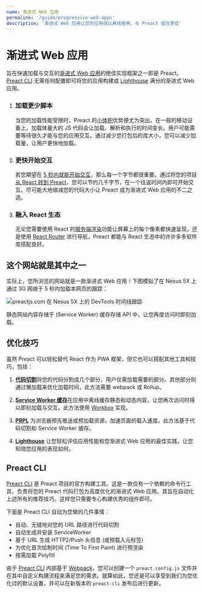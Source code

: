```yaml
---
name: 渐进式 Web 应用
permalink: '/guide/progressive-web-apps'
description: '渐进式 Web 应用让您的应用得以离线使用，与 Preact 组合更佳'
---
```


# 渐进式 Web 应用

旨在快速加载与交互的[渐进式 Web 应用](https://web.dev/learn/pwa/)的绝佳实现框架之一即是 Preact。[Preact CLI](https://github.com/preactjs/preact-cli/) 无需任何配置即可将您的应用构建成 [Lighthouse][LH] 满分的渐进式 Web 应用。

[LH]: https://developers.google.com/web/tools/lighthouse/

<ol class="list-view">
    <li class="list-item">
        <div class="list-header">
          <div class="_bubble" style="background-image: url(/assets/pwa-guide/load-less-script.svg);"></div>
        </div>
        <div class="list-detail">
          <div class="_title-block">
            <h3>加载更少脚本</h3>
          </div>
          <p class="_summary">当您的加载性能受限时，Preact 的<a href="/about/project-goals">小体积</a>优势便尤为突出。在一般的移动设备上，加载体量大的 JS 代码会让加载、解析和执行的时间变长。用户可能需要等待很久才能与您的应用交互。通过减少您打包后的库大小，您可以减少加载量，让用户更快地加载。</p>
        </div>
    </li>
    <li class="list-item">
        <div class="list-header">
          <div class="_bubble" style="background-image: url(/assets/pwa-guide/faster-tti.svg);"></div>
        </div>
        <div class="list-detail">
          <div class="_title-block">
            <h3>更快开始交互</h3>
          </div>
          <p class="_summary">若您期望在 <a href="https://infrequently.org/2016/09/what-exactly-makes-something-a-progressive-web-app/">5 秒内就能开始交互</a>，那么每一个字节都很重要。通过将您的项目<a href="/guide/v10/switching-to-preact">从 React 转到 Preact</a>，您可以节约几千字节，在一个往返时间内即可开始交互。尽可能大地缩减您的代码大小让 Preact 成为渐进式 Web 应用的不二之选。</p>
        </div>
    </li>
    <li class="list-item">
        <div class="list-header">
          <div class="_bubble" style="background-image: url(/assets/pwa-guide/building-block.svg);"></div>
        </div>
        <div class="list-detail">
          <div class="_title-block">
            <h3>融入 React 生态</h3>
          </div>
          <p class="_summary">无论您需要使用 React 的<a href="https://facebook.github.io/react/docs/react-dom-server.html">服务端渲染</a>功能让屏幕上的每个像素都快速呈现，还是使用 <a href="https://github.com/ReactTraining/react-router">React Router</a> 进行导航，Preact 都能与 React 生态中的许许多多软件库搭配良好。</p>
        </div>
    </li>
</ol>

## 这个网站就是其中之一

实际上，您所浏览的网站就是一款渐进式 Web 应用！下图模拟了在 Nexus 5X 上通过 3G 网络于 5 秒内加载本网页的跟踪：

<img src="/assets/pwa-guide/timeline.jpg" style="display: block;" alt="preactjs.com 在 Nexus 5X 上的 DevTools 时间线跟踪"/>

静态网站内容存储于 (Service Worker) 缓存存储 API 中，让您再度访问时即刻加载。

## 优化技巧

虽然 Preact 可以轻松替代 React 作为 PWA 框架，但它也可以搭配其他工具和技巧，包括：

<ol class="list-view">
    <li class="list-item">
        <div class="list-header">
          <div class="_bubble" style="background-image: url(/assets/pwa-guide/code-splitting.svg);"></div>
        </div>
        <div class="list-detail">
          <p class="_summary"><strong><a href="https://webpack.js.org/guides/code-splitting/">代码切割</a></strong>将您的代码分割成几个部分，用户仅需加载需要的部分。其他部分则通过懒加载来优化加载时间，此方法需要 webpack 或 Rollup。</p>
        </div>
    </li>
    <li class="list-item">
        <div class="list-header">
          <div class="_bubble" style="background-image: url(/assets/pwa-guide/service-worker-caching.svg);"></div>
        </div>
        <div class="list-detail">
          <p class="_summary"><strong><a href="https://developers.google.com/web/fundamentals/getting-started/primers/service-workers">Service Worker 缓存</a></strong>在应用中离线缓存静态和动态内容，让您再次访问时得以即刻加载与交互。此方法使用 <a href="https://developers.google.com/web/tools/workbox">Workbox</a> 实现。</p>
        </div>
    </li>
    <li class="list-item">
        <div class="list-header">
          <div class="_bubble" style="background-image: url(/assets/pwa-guide/prpl.svg);"></div>
        </div>
        <div class="list-detail">
          <p class="_summary"><strong><a href="https://developers.google.com/web/fundamentals/performance/prpl-pattern/">PRPL</a></strong> 为浏览器预先推送或预加载资源，加速页面的载入速度。此方法基于代码切割和 Service Worker 缓存。</p>
        </div>
    </li>
    <li class="list-item">
        <div class="list-header">
          <div class="_bubble" style="background-image: url(/assets/pwa-guide/lighthouse.svg);"></div>
        </div>
        <div class="list-detail">
          <p class="_summary"><strong><a href="https://github.com/GoogleChrome/lighthouse/">Lighthouse</a></strong> 让您轻松评估应用性能和您渐进式 Web 应用的最佳实践，让您知晓您应用的表现如何。</p>
        </div>
    </li>
</ol>

## Preact CLI

[Preact CLI](https://github.com/preactjs/preact-cli/) 是 Preact 项目的官方构建工具。这是一款仅有一个依赖的命令行工具，负责将您的 Preact 代码打包为高度优化的渐进式 Web 应用。其旨在自动化上述所有的推荐技巧，这样您只需要专心构建优秀的组件即可。

下面是 Preact CLI 自动为您做的几件事情：

- 自动、无缝地对您的 URL 路径进行代码切割
- 自动生成并安装 ServiceWorker
- 基于 URL 生成 HTTP2/Push 头信息 (或预载入元标签)
- 为优化首次绘制时间 (Time To First Paint) 进行预渲染
- 按需加载 Polyfill

由于 [Preact CLI](https://github.com/preactjs/preact-cli/) 内部基于 [Webpack](https://webpack.js.org)，您可以创建一个 `preact.config.js` 文件并在其中自定义构建流程来满足您的需求。就算如此，您还是可以享受到我们为您优化过的默认设置，并可以在新版本的 `preact-cli` 发布后进行更新。
